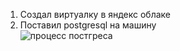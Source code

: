 1) Создал виртуалку в яндекс облаке
2) Поставил postgresql на машину \
![процесс постгреса](https://github.com/Nikita-Kolbin/postgresql/blob/mainhomework_1/images/image1.png?raw=true)